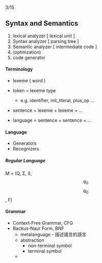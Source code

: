 3/15

## Syntax and Semantics

1. lexical analyzer \[ lexical unit \]
2. Syntax analyzer \[ parsing tree \]
3. Semantic analyzer \[ intermediate code \]
4. \(optimzation\)
5. code generator

#### Terminology

* lexeme \( word \)

* token = lexeme type

  * e.g. identifier, init\_literal, plus\_op ...

* sentence = lexeme + lexeme + ...

* language = sentence + sentence + ...

#### Language

* Generators
* Recognizers

##### Regular Language

M = \(Q, Σ, δ, $$q_0$$$$q_0$$, F\)

#### Grammar

* Context-Free Grammar, CFG
* Backus-Naur Form, BNF
  * metalanguage - 描述語言的語言
  * abstraction
    * non-terminal symbol
    * terminal symbol
  * 



